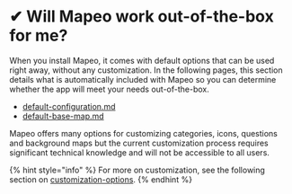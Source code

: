 # ✔ Will Mapeo work out-of-the-box for me?

When you install Mapeo, it comes with default options that can be used right away, without any customization. In the following pages, this section details what is automatically included with Mapeo so you can determine whether the app will meet your needs out-of-the-box.

* [default-configuration.md](default-configuration.md "mention")
* [default-base-map.md](default-base-map.md "mention")

Mapeo offers many options for customizing categories, icons, questions and background maps but the current customization process requires significant technical knowledge and will not be accessible to all users.

{% hint style="info" %}
For more on customization, see the following section on [customization-options](../customization-options/ "mention").
{% endhint %}

